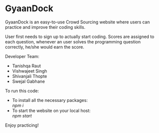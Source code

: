 # GyaanDock

GyaanDock is an easy-to-use Crowd Sourcing website where users can practice and improve their coding skills.

User first needs to sign up to actually start coding. Scores are assigned to each question, whenever an user solves the programming question correctly, he/she would earn the score.

Developer Team:
- Tanishqa Raut
- Vishwajeet Singh
- Shivanjali Thopte
- Swejal Gabhane


To run this code:
- To install all the necessary packages: </br>
  <em>npm i</em>
- To start the website on your local host: </br>
  <em>npm start</em>

Enjoy practicing!
